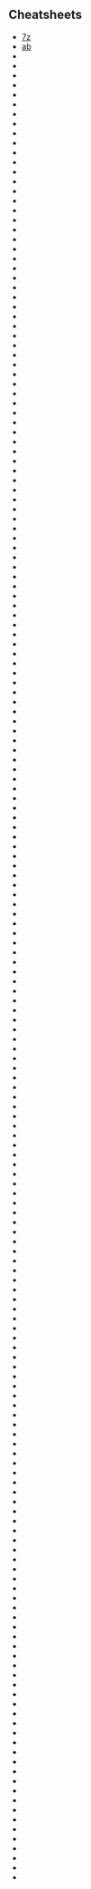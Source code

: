 ## Cheatsheets

- [7z](7z.md)
- [ab](ab.md)
- [](alias.md)
- [](ansible.md)
- [](ansi.md)
- [](apache.md)
- [](apk.md)
- [](apparmor.md)
- [](apt-cache.md)
- [](apt-get.md)
- [](aptitude.md)
- [](apt.md)
- [](asciiart.md)
- [](asterisk.md)
- [](at.md)
- [](awk.md)
- [](awscli.md)
- [](awscli-profile.md)
- [](axel.md)
- [](az-900.md)
- [](bash.md)
- [](bower.md)
- [](cheat.md)
- [](chmod.md)
- [](chown.md)
- [](cmus.md)
- [](convert.md)
- [](cpdf.md)
- [](cp.md)
- [](crontab.md)
- [](csharp.md)
- [](csplit.md)
- [](curl.md)
- [](cut.md)
- [](date.md)
- [](dd.md)
- [](devops.md)
- [](df.md)
- [](dhclient.md)
- [](diff.md)
- [](displayresolutions.md)
- [](distcc.md)
- [](dnf.md)
- [](docker.md)
- [](dpkg.md)
- [](du.md)
- [](echo.md)
- [](emacs.md)
- [](expand.md)
- [](fdisk.md)
- [](ffmpeg.md)
- [](find.md)
- [](firewalld.md)
- [](fmt.md)
- [](for.md)
- [](free.md)
- [](fstab.md)
- [](gcc.md)
- [](gcloud-cli.md)
- [](gcloud.md)
- [](gdb.md)
- [](gitlabs.md)
- [](git.md)
- [](gpg.md)
- [](grep.md)
- [](gs.md)
- [](gsre.md)
- [](gzip.md)
- [](head.md)
- [](history.md)
- [](http.md)
- [](hub.md)
- [](ifconfig.md)
- [](indent.md)
- [](ip.md)
- [](iptables.md)
- [](irssi.md)
- [](iwconfig.md)
- [](jobs.md)
- [](journalctl.md)
- [](jq.md)
- [](jrnl.md)
- [](kernel.md)
- [](kubernetes.md)
- [](kvm.md)
- [](ldap.md)
- [](ldconfig.md)
- [](less.md)
- [](ln.md)
- [](ls.md)
- [](lsmod.md)
- [](lsof.md)
- [](lvm.md)
- [](mac.md)
- [](mail.md)
- [](mailx.md)
- [](man.md)
- [](mariadb_inst.md)
- [](mariadb.md)
- [](markdown.md)
- [](mkdir.md)
- [](more.md)
- [](mount.md)
- [](mysqladmin.md)
- [](mysqldump.md)
- [](mysql.md)
- [](nagios_inst.md)
- [](ncat.md)
- [](nc.md)
- [](netstat.md)
- [](networking.md)
- [](nmap.md)
- [](nmcli.md)
- [](notify-send.md)
- [](nova.md)
- [](numfmt.md)
- [](od.md)
- [](openssl.md)
- [](p4.md)
- [](pacman.md)
- [](paste.md)
- [](pdftk.md)
- [](php.md)
- [](ping6.md)
- [](pip.md)
- [](ps.md)
- [](psql.md)
- [](pssh.md)
- [](puppet.md)
- [](python.md)
- [](readline.md)
- [](redhat.md)
- [](regexp.md)
- [](rm.md)
- [](route.md)
- [](rpm.md)
- [](rsync.md)
- [](rundeck.md)
- [](sam2p.md)
- [](sar.md)
- [](satellite.md)
- [](scp.md)
- [](screen.md)
- [](sed.md)
- [](selinux.md)
- [](sftp.md)
- [](shred.md)
- [](shutdown.md)
- [](smartcard.md)
- [](smbclient.md)
- [](snmpwalk.md)
- [](sockstat.md)
- [](sort.md)
- [](split.md)
- [](sqlmap.md)
- [](ssh-copy-id.md)
- [](ssh-google-auth.md)
- [](ssh-keygen.md)
- [](ssh.md)
- [](ssh-proxy.md)
- [](ss.md)
- [](stdout.md)
- [](strace.md)
- [](sysctl.md)
- [](systemctl.md)
- [](systemd.md)
- [](tail.md)
- [](tar.md)
- [](tcpdump.md)
- [](tee.md)
- [](tmux.md)
- [](top.md)
- [](troubleshooting.md)
- [](truncate.md)
- [](tune2fs.md)
- [](udisksctl.md)
- [](uname.md)
- [](uniq.md)
- [](unzip.md)
- [](vim.md)
- [](virsh.md)
- [](vscode.md)
- [](wall.md)
- [](watch.md)
- [](weechat.md)
- [](wget.md)
- [](xargs.md)
- [](yaourt.md)
- [](youtube-dl.md)
- [](yum.md)
- [](zip.md)
- [](zoneadm.md)
